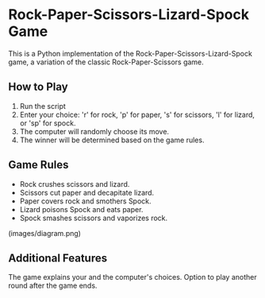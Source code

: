 # Rock-Paper-Scissors-Lizard-Spock Game
This is a Python implementation of the Rock-Paper-Scissors-Lizard-Spock game, a variation of the classic Rock-Paper-Scissors game.

## How to Play
1. Run the script
2. Enter your choice: 'r' for rock, 'p' for paper, 's' for scissors, 'l' for lizard, or 'sp' for spock.
3. The computer will randomly choose its move.
4. The winner will be determined based on the game rules.
   
## Game Rules
* Rock crushes scissors and lizard.
* Scissors cut paper and decapitate lizard.
* Paper covers rock and smothers Spock.
* Lizard poisons Spock and eats paper.
* Spock smashes scissors and vaporizes rock.

(images/diagram.png)

## Additional Features
The game explains your and the computer's choices.
Option to play another round after the game ends.

